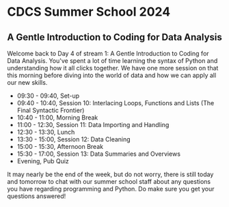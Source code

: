 # CDCS Summer School 2024
## A Gentle Introduction to Coding for Data Analysis

Welcome back to Day 4 of stream 1: A Gentle Introduction to Coding for Data Analysis. You've spent a lot of time learning the syntax of Python and understanding how it all clicks together. We have one more session on that this morning before diving into the world of data and how we can apply all our new skills.

- 09:30 - 09:40, Set-up
- 09:40 - 10:40, Session 10: Interlacing Loops, Functions and Lists (The Final Syntactic Frontier)
- 10:40 - 11:00, Morning Break
- 11:00 - 12:30, Session 11: Data Importing and Handling
- 12:30 - 13:30, Lunch
- 13:30 - 15:00, Session 12: Data Cleaning
- 15:00 - 15:30, Afternoon Break
- 15:30 - 17:00, Session 13: Data Summaries and Overviews
- Evening, Pub Quiz

It may nearly be the end of the week, but do not worry, there is still today and tomorrow to chat with our summer school staff about any questions you have regarding programming and Python. Do make sure you get your questions answered!